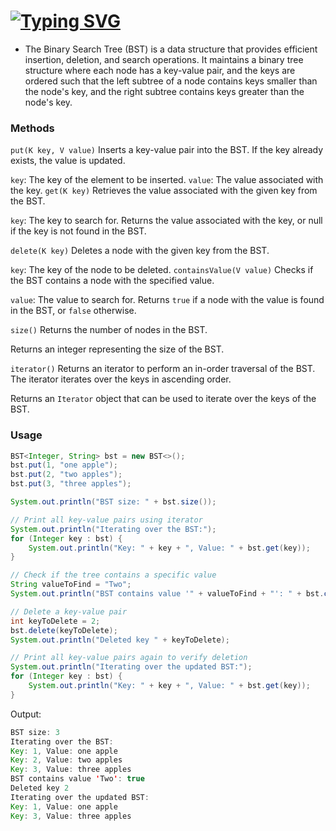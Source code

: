 # [![Typing SVG](https://readme-typing-svg.herokuapp.com?color=%2336BCF7&lines=BinarySearchTree(BST))](https://git.io/typing-svg)
* The Binary Search Tree (BST) is a data structure that provides efficient insertion, deletion, and search operations. It maintains a binary tree structure where each node has a key-value pair, and the keys are ordered such that the left subtree of a node contains keys smaller than the node's key, and the right subtree contains keys greater than the node's key.
### Methods
`put(K key, V value)`
Inserts a key-value pair into the BST. If the key already exists, the value is updated.

`key`: The key of the element to be inserted.
`value`: The value associated with the key.
`get(K key)`
Retrieves the value associated with the given key from the BST.

`key`: The key to search for.
Returns the value associated with the key, or null if the key is not found in the BST.

`delete(K key)`
Deletes a node with the given key from the BST.

`key`: The key of the node to be deleted.
`containsValue(V value)`
Checks if the BST contains a node with the specified value.

`value`: The value to search for.
Returns `true` if a node with the value is found in the BST, or `false` otherwise.

`size()`
Returns the number of nodes in the BST.

Returns an integer representing the size of the BST.

`iterator()`
Returns an iterator to perform an in-order traversal of the BST. The iterator iterates over the keys in ascending order.

Returns an `Iterator` object that can be used to iterate over the keys of the BST.

### Usage

``` java
BST<Integer, String> bst = new BST<>();
bst.put(1, "one apple");
bst.put(2, "two apples");
bst.put(3, "three apples");

System.out.println("BST size: " + bst.size());

// Print all key-value pairs using iterator
System.out.println("Iterating over the BST:");
for (Integer key : bst) {
    System.out.println("Key: " + key + ", Value: " + bst.get(key));
}

// Check if the tree contains a specific value
String valueToFind = "Two";
System.out.println("BST contains value '" + valueToFind + "': " + bst.containsValue(valueToFind));

// Delete a key-value pair
int keyToDelete = 2;
bst.delete(keyToDelete);
System.out.println("Deleted key " + keyToDelete);

// Print all key-value pairs again to verify deletion
System.out.println("Iterating over the updated BST:");
for (Integer key : bst) {
    System.out.println("Key: " + key + ", Value: " + bst.get(key));
}
```
Output:
``` java
BST size: 3
Iterating over the BST:
Key: 1, Value: one apple
Key: 2, Value: two apples
Key: 3, Value: three apples
BST contains value 'Two': true
Deleted key 2
Iterating over the updated BST:
Key: 1, Value: one apple
Key: 3, Value: three apples
```
